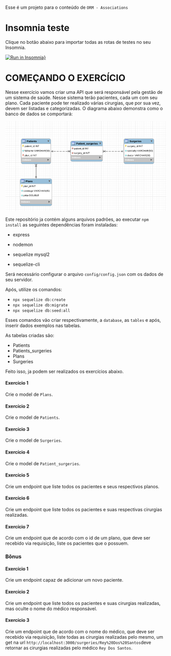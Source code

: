 Esse é um projeto para o conteúdo de `ORM - Associations`

# Insomnia teste
Clique no botão abaixo para importar todas as rotas de testes no seu Insomnia.

[![Run in Insomnia}](https://insomnia.rest/images/run.svg)](https://insomnia.rest/run/?label=Trybe%20-%20Exerc%C3%ADcio%20do%20dia%2031.3&uri=https%3A%2F%2Fraw.githubusercontent.com%2FBerchon%2Ftrybe-exercises%2Fmaster%2Fmodulo3%2Fbloco31%2Fdia3%2Fexercise%2Fexercise-sequelize-associations-master%2FInsomnia_export.json)


# COMEÇANDO O EXERCÍCIO

Nesse exercício vamos criar uma API que será responsável pela gestão de um sistema de saúde. Nesse sistema terão pacientes, cada um com seu plano. Cada paciente pode ter realizado várias cirurgias, que por sua vez, devem ser listadas e categorizadas. O diagrama abaixo demonstra como o banco de dados se comportará:

![Diagrama](images/diagrama3.png)

Este repositório ja contém alguns arquivos padrões, ao executar `npm install` as seguintes dependências foram instaladas:

- express

- nodemon

- sequelize mysql2

- sequelize-cli

Será necessário configurar o arquivo `config/config.json` com os dados de seu servidor.

Após, utilize os comandos:

- `npx sequelize db:create`
- `npx sequelize db:migrate`
- `npx sequelize db:seed:all`

Esses comandos vão criar respectivamente, a `database`, as `tables` e após, inserir dados exemplos nas tabelas.

As tabelas criadas são:

- Patients
- Patients_surgeries
- Plans
- Surgeries

Feito isso, ja podem ser realizados os exercícios abaixo.

#### Exercício 1

Crie o model de `Plans`.

#### Exercício 2

Crie o model de `Patients`.

#### Exercício 3

Crie o model de `Surgeries`.

#### Exercício 4

Crie o model de `Patient_surgeries`.

#### Exercício 5

Crie um endpoint que liste todos os pacientes e seus respectivos planos.

#### Exercício 6

Crie um endpoint que liste todos os pacientes e suas respectivas cirurgias realizadas.

#### Exercício 7

Crie um endpoint que de acordo com o id de um plano, que deve ser recebido via requisição, liste os pacientes que o possuem.

### Bônus

#### Exercício 1 

Crie um endpoint capaz de adicionar um novo paciente.

#### Exercício 2

Crie um endpoint que liste todos os pacientes e suas cirurgias realizadas, mas oculte o nome do médico responsável.

#### Exercício 3

Crie um endpoint que de acordo com o nome do médico, que deve ser recebido via requisição, liste todas as cirurgias realizadas pelo mesmo, um get na url `http://localhost:3000/surgeries/Rey%20Dos%20Santos`deve retornar as cirurgias realizadas pelo médico `Rey Dos Santos`.
